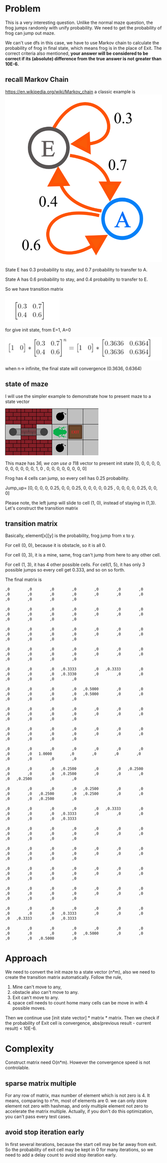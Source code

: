 # Problem 
This is a very interesting question. Unlike the normal maze question, the frog jumps randomly with unify probability.
We need to get the probability of frog can jump out maze. 

We can't use dfs in this case, we have to use Markov chain to calculate the probability of frog in final state, which
means frog is in the place of Exit. The correct criteria also mentioned, **your answer will be considered to be 
correct if its (absolute) difference from the true answer is not greater than 10E-6.**

## recall Markov Chain
https://en.wikipedia.org/wiki/Markov_chain  a classic example is 
![img.png](img.png)

State E has 0.3 probability to stay, and 0.7 probability to transfer to A.

State A has 0.6 probability to stay, and 0.4 probability to transfer to E. 

So we have transition matrix

![img_1.png](img_1.png)

for give init state,  from E=1, A=0

![img_2.png](img_2.png)

when n-> infinite, the final state will convergence  (0.3636,  0.6364)

## state of maze
I will use the simpler example to demonstrate how to present maze to a state vector

![img_3.png](img_3.png)

This maze has 3*6, we can use a 1*18 vector to present init state 
[0, 0, 0, 0, 0, 0, 0,
0, 0, 0, 0, 1, 0 , 0,
0, 0, 0, 0, 0, 0, 0]

Frog has 4 cells can jump,  so every cell has 0.25 probability.

Jump_up= [0, 0, 0, 0, 0.25, 0, 0,
0.25, 0, 0, 0, 0, 0.25 , 0,
0, 0, 0, 0.25, 0, 0, 0]

Please note, the left jump will slide to  cell (1, 0),  instead of staying in (1,3). Let's construct the transition matrix

## transition matrix
Basically,  element[x][y]  is the probability, frog jump from x to y.  

For cell (0, 0),  because it is obstacle, so it is all 0.

For cell (0, 3),  it is a mine,  same, frog can't jump from here to any other cell. 

For cell (1, 3),  it has 4 other possible cells. For cell(1, 5), it has only 3 possible jumps so every cell get 0.333, 
and so on so forth. 

The final matrix is
```
,0        ,0        ,0        ,0        ,0        ,0        ,0        ,0        ,0        ,0        ,0        ,0        ,0        ,0        ,0        ,0        ,0        ,0

,0        ,0        ,0        ,0        ,0        ,0        ,0        ,0        ,0        ,0        ,0        ,0        ,0        ,0        ,0        ,0        ,0        ,0

,0        ,0        ,0        ,0        ,0        ,0        ,0        ,0        ,0        ,0        ,0        ,0        ,0        ,0        ,0        ,0        ,0        ,0

,0        ,0        ,0        ,0        ,0        ,0        ,0        ,0        ,0        ,0        ,0        ,0        ,0        ,0        ,0        ,0        ,0        ,0

,0        ,0        ,0   ,0.3333        ,0   ,0.3333        ,0        ,0        ,0        ,0   ,0.3330        ,0        ,0        ,0        ,0        ,0        ,0        ,0

,0        ,0        ,0        ,0   ,0.5000        ,0        ,0        ,0        ,0        ,0        ,0   ,0.5000        ,0        ,0        ,0        ,0        ,0        ,0

,0        ,0        ,0        ,0        ,0        ,0        ,0        ,0        ,0        ,0        ,0        ,0        ,0        ,0        ,0        ,0        ,0        ,0

,0        ,0        ,0        ,0        ,0        ,0        ,0        ,0        ,0        ,0        ,0        ,0        ,0        ,0        ,0        ,0        ,0        ,0

,0        ,0        ,0        ,0        ,0        ,0        ,0        ,0        ,0   1.0000        ,0        ,0        ,0        ,0        ,0        ,0        ,0        ,0

,0        ,0        ,0   ,0.2500        ,0        ,0   ,0.2500        ,0        ,0        ,0   ,0.2500        ,0        ,0        ,0        ,0   ,0.2500        ,0        ,0

,0        ,0        ,0        ,0   ,0.2500        ,0        ,0        ,0        ,0   ,0.2500        ,0   ,0.2500        ,0        ,0        ,0        ,0   ,0.2500        ,0

,0        ,0        ,0        ,0        ,0   ,0.3333        ,0        ,0        ,0        ,0   ,0.3333        ,0        ,0        ,0        ,0        ,0        ,0   ,0.3333

,0        ,0        ,0        ,0        ,0        ,0        ,0        ,0        ,0        ,0        ,0        ,0        ,0        ,0        ,0        ,0        ,0        ,0

,0        ,0        ,0        ,0        ,0        ,0        ,0        ,0        ,0        ,0        ,0        ,0        ,0        ,0        ,0        ,0        ,0        ,0

,0        ,0        ,0        ,0        ,0        ,0        ,0        ,0        ,0        ,0        ,0        ,0        ,0        ,0        ,0        ,0        ,0        ,0

,0        ,0        ,0        ,0        ,0        ,0        ,0        ,0        ,0        ,0        ,0        ,0        ,0        ,0        ,0        ,0        ,0        ,0

,0        ,0        ,0        ,0        ,0        ,0        ,0        ,0        ,0        ,0   ,0.3333        ,0        ,0        ,0        ,0   ,0.3333        ,0   ,0.3333

,0        ,0        ,0        ,0        ,0        ,0        ,0        ,0        ,0        ,0        ,0   ,0.5000        ,0        ,0        ,0        ,0   ,0.5000        ,0
```

# Approach 
We need to convert the init maze to a state vector (n*m),  also we need to create the transition matrix automatically.
Follow the rule, 
1. Mine can't move to any, 
2. obstacle also can't move to any. 
3. Exit can't move to any.  
4. space cell needs to count home many cells can be move in with 4 possible moves. 

Then we continue use [init state vector] * matrix * matrix.  Then we check if the probability of Exit cell is convergence, 
abs(previous result - current result) < 10E-6. 

# Complexity
Construct matrix need O(n*m). However the convergence speed is not controlable.

## sparse matrix multiple
For any row of matrix, max number of element which is not zero is 4. It means,  comparing to n*m,  most of elements are 0.
we can only store element not zero with hashmap, and only multiple element not zero to accelerate the matrix multiple. 
Actually, if you don't do this optimization, you can't pass every test cases. 

## avoid stop iteration early
In first several iterations,  because the start cell may be far away from exit. So the  probability of exit cell may be 
kept in 0 for many iterations,  so we need to add a delay count to avoid stop iteration early. 




